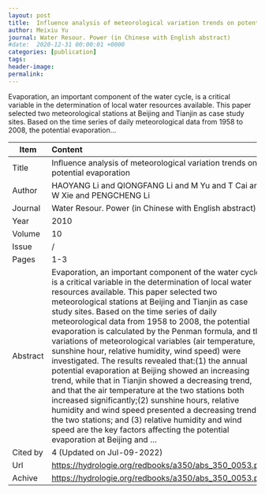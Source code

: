 ```yaml
---
layout: post
title:  Influence analysis of meteorological variation trends on potential evaporation
author: Meixiu Yu
journal: Water Resour. Power (in Chinese with English abstract)
#date:  2020-12-31 00:00:01 +0000
categories: [publication]
tags: 
header-image: 
permalink: 
---
```

Evaporation, an important component of the water cycle, is a critical variable in the determination of local water resources available. This paper selected two meteorological stations at Beijing and Tianjin as case study sites. Based on the time series of daily meteorological data from 1958 to 2008, the potential evaporation...
<!--the above is the excerpt-->
<!--more-->
<!--the following is the text-->


| Item           | Content    |
| ---------------|:------------|
| Title          | Influence analysis of meteorological variation trends on potential evaporation     |
| Author         | HAOYANG Li and QIONGFANG Li and M Yu and T Cai and W Xie and PENGCHENG Li    |
| Journal        | Water Resour. Power (in Chinese with English abstract)   |
| Year           | 2010  |
| Volume         | 10	   |
| Issue          | /	   |
| Pages          | 1-3	   |
| Abstract       | Evaporation, an important component of the water cycle, is a critical variable in the determination of local water resources available. This paper selected two meteorological stations at Beijing and Tianjin as case study sites. Based on the time series of daily meteorological data from 1958 to 2008, the potential evaporation is calculated by the Penman formula, and the variations of meteorological variables (air temperature, sunshine hour, relative humidity, wind speed) were investigated. The results revealed that:(1) the annual potential evaporation at Beijing showed an increasing trend, while that in Tianjin showed a decreasing trend, and that the air temperature at the two stations both increased significantly;(2) sunshine hours, relative humidity and wind speed presented a decreasing trend at the two stations; and (3) relative humidity and wind speed are the key factors affecting the potential evaporation at Beijing and …	 |
| Cited by		 | 4 (Updated on Jul-09-2022)   |
| Url  			 | <https://hydrologie.org/redbooks/a350/abs_350_0053.pdf>		 |
| Achive 	     | <https://hydrologie.org/redbooks/a350/abs_350_0053.pdf>		 |

